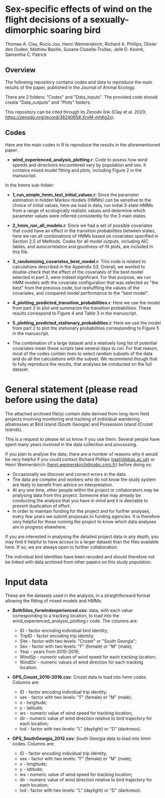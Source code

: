# Sex-specific effects of wind on the flight decisions of a sexually-dimorphic soaring bird

Thomas A. Clay, Rocío Joo, Henri Weimerskirch, Richard A. Phillips, Olivier den Ouden, Mathieu Basille, Susana Clusella-Trullas, Jelle D. Assink, Samantha C. Patrick


## Overview 

The following repository contains codes and data to reproduce the main results of the paper, published in the Journal of Animal Ecology.

There are 2 folders: "Codes" and "Data_inputs". The provided code should create "Data_outputs" and "Plots" folders. 

This repository can be cited through its Zenodo link (Clay et al. 2020; https://zenodo.org/record/3824065#.XrvM-mhKg2x).
 

## Codes

Here are the main codes in R to reproduce the results in the aforementioned paper. 

- **wind_experienced_analysis_plotting.r**: Code to assess how wind speeds and directions encountered vary by population and sex. It contains mixed model fitting and plots, including Figure 2 in the manuscript.

In the hmms sub-folder:

- **1_run_simple_hmm_test_initial_values.r**: Since the parameter estimation in hidden Markov models (HMMs) can be sensitive to the choice of initial values, here we load in data, run initial 3-state HMMs from a range of ecologically realistic values and determine which parameter values were inferred consistently for the 3 main states. 

- **2_hmm_run_all_models.r**: Since we had a set of possible covariates that could have an effect in the transition probabilities between states, here we ran all combinations of HMMs based on covariates specified in Section 2.5 of Methods. Codes for all model outputs, including AIC tables, and autocorrelation and goodness-of-fit plots, are included in this file.

- **3_randomizing_covariates_best_model.r**: This code is related to calculations described in the Appendix S3. Overall, we wanted to double-check that the effect of the covariates of the best model selected in part 2, were indeed significant. For that purpose, we run HMM models with the covariate configuration that was selected as "the best" from the previous code, but reshuffling the values of the covariates, and compared model performance to the "best model".

- **4_plotting_predicted_transition_probabilities.r**: Here we use the model from part 2 to plot and summarize the transition probabilities. These results correspond to Figure 4 and Table 3 in the manuscript.

- **5_plotting_predicted_stationary_probabilities.r**: Here we use the model from part 2 to plot the stationary probabilities corresponding to Figure 5 in the manuscript.

* The combination of a large dataset and a relatively long list of potential covariates mean  these scripts take several days to run. For that reason, most of the codes contain lines to select random subsets of the data and do all the calculations with the subset. We recommend though that to fully reproduce the results, that analyses be conducted on the full dataset.

# General statement (please read before using the data)

The attached archived file(s) contain data derived from long-term field projects involving monitoring and tracking of individual wandering albatrosses at Bird Island (South Georgia) and Possession Island (Crozet Islands).

This is a request to please let us know if you use them. Several people have spent many years involved in the data collection and processing.

If you plan to analyse the data, there are a number of reasons why it would be very helpful if you could contact Richard Phillips (raphil@bas.ac.uk) or Henri Weimerskirch (henri.weimerskirch@cebc.cnrs.fr) before doing so:

- Occasionally we discover and correct errors in the data.
- The data are complex and workers who do not know the study system are likely to benefit from advice on interpretation.
- At any one time, other people within the project or collaborators may be analysing data from this project. Someone else may already be conducting the analysis that you have in mind and it is desirable to prevent duplication of effort.
- In order to maintain funding for the project and for further analyses, every few years we submit proposals to funding agencies. It is therefore very helpful for those running the project to know which data analyses are in progress elsewhere.

If you are interested in analysing the detailed project data in any depth, you may find it helpful to have access to a larger dataset than the files available here. If so, we are always open to further collaboration.

The individual bird identities have been recoded and should therefore not be linked with data archived from other papers on this study population.


# Input data
 
These are the datasets used in the analysis, in a straightforward format allowing the fitting of mixed models and HMMs.

- **BothSites_forwindexperienced.csv**: data, with each value corresponding to a tracking location, to load into the wind_experienced_analysis_plotting.r code. The columns are: 
    - ID - factor encoding individual bird identity; 
    - TripID - factor encoding trip identity; 
    - Site - factor with two levels: "Crozet" or "South Georgia"; 
    - Sex - factor with two levels: "F" (female) or "M" (male); 
    - Year - years from 2010-2016; 
    - WindSp - numeric values of wind speed for each tracking location; 
    - WindDir - numeric values of wind direction for each tracking location.

- **GPS_Crozet_2010-2016.csv**: Crozet data to load into hmm codes. Columns are: 
    - ID - factor encoding individual trip identity; 
    - sex - factor with two levels: "F" (female) or "M" (male); 
    - x - longitude; 
    - y - latitude; 
    - ws - numeric value of wind speed for tracking location; 
    - dir - numeric value of wind direction relative to bird trajectory for each location; 
    - lod - factor with two levels: "L" (daylight) or "D" (darkness).

- **GPS_SouthGeorgia_2012.csv**: South Georgia data to load into hmm codes. Columns are:
    - ID - factor encoding individual trip identity; 
    - sex - factor with two levels: "F" (female) or "M" (male); 
    - x - longitude; 
    - y - latitude; 
    - ws - numeric value of wind speed for tracking location; 
    - dir - numeric value of wind direction relative to bird trajectory for each location; 
    - lod - factor with two levels: "L" (daylight) or "D" (darkness).
